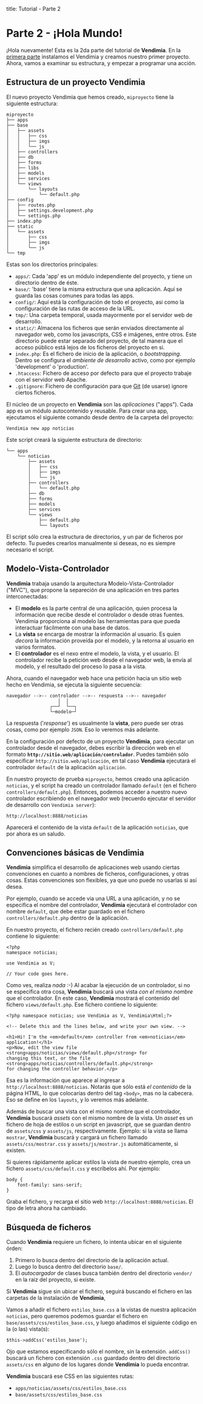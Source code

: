 title: Tutorial - Parte 2

# Parte 2 - ¡Hola Mundo!

¡Hola nuevamente! Esta es la 2da parte del tutorial de **Vendimia**. En la [primera parte](tutorial/part-1) instalamos el Vendimia y creamos nuestro primer proyecto. Ahora, vamos a examinar su estructura, y empezar a programar una acción.

## Estructura de un proyecto Vendimia

El nuevo proyecto Vendimia que hemos creado, `miproyecto` tiene la siguiente estructura:

```
miproyecto
├── apps
├── base
│   ├── assets
│   │   ├── css
│   │   ├── imgs
│   │   └── js
│   ├── controllers
│   ├── db
│   ├── forms
│   ├── libs
│   ├── models
│   ├── services
│   └── views
│       └── layouts
│           └── default.php
├── config
│   ├── routes.php
│   ├── settings.development.php
│   └── settings.php
├── index.php
├── static
│   └── assets
│       ├── css
│       ├── imgs
│       └── js
└── tmp
```

Estas son los directorios principales:

* `apps/`: Cada 'app' es un módulo independiente del proyecto, y tiene un directorio dentro de éste.
* `base/`: 'base' tiene la misma estructura que una aplicación. Aquí se guarda las cosas comunes para todas las apps.
* `config/`: Aquí está la configuración de todo el proyecto, asi como la configuración de las rutas de acceso de la URL.
* `tmp/`: Una carpeta temporal, usada mayormente por el servidor web de desarrollo.
* `static/`: Almacena los ficheros que serán enviados directamente al navegador web, como los javascripts, CSS e imágenes, entre otros. Este directorio puede estar separado del proyecto, de tal manera que el acceso público está lejos de los ficheros del proyecto en si.
* `index.php`: Es el fichero de inicio de la aplicación, o *bootstrapping*. Dentro se configura el *ambiente de desarrollo* activo, como por ejemplo 'development' o 'production'.
* `.htaccess`: Fichero de acceso por defecto para que el proyecto trabaje con el servidor web Apache.
* `.gitignore`: Fichero de configuración para que [Git](https://git-scm.com) (de usarse) ignore ciertos ficheros.

El núcleo de un proyecto en **Vendimia** son las *aplicaciones* ("apps"). Cada app es un módulo autocontenido y reusable. Para crear una app, ejecutamos el siguiente comando desde dentro de la carpeta del proyecto:

``` {.bash}
Vendimia new app noticias
```

Este script creará la siguiente estructura de directorio:

``` {.nohighlight}
└── apps
    └── noticias
        ├── assets
        │   ├── css
        │   ├── imgs
        │   └── js
        ├── controllers
        │   └── default.php
        ├── db
        ├── forms
        ├── models
        ├── services
        └── views
            ├── default.php
            └── layouts
```

<div class="notice">El script sólo crea la estructura de directorios, y un par de ficheros por defecto. Tu puedes crearlos manualmente si deseas, no es siempre necesario el script.</div>

## Modelo-Vista-Controlador

**Vendimia** trabaja usando la arquitectura Modelo-Vista-Controlador ("MVC"), que propone la separeción de una aplicación en tres partes interconectadas:

* El **modelo** es la parte central de una aplicación, quien procesa la información que recibe desde el controlador o desde otras fuentes. Vendimia proporciona al modelo las herramientas para que pueda interactuar fácilmente con una base de datos.
* La **vista** se encarga de mostrar la información al usuario. Es quien *decora* la información proveída por el modelo, y la retorna al usuario en varios formatos.
* El **controlador** es el nexo entre el modelo, la vista, y el usuario. El controlador recibe la petición web desde el navegador web, la envía al modelo, y el resultado del proceso lo pasa a la vista.

Ahora, cuando el navegador web hace una petición hacia un sitio web hecho en Vendimia, se ejecuta la siguiente secuencia:

``` {.nohighlight}
navegador -->-- controlador -->-- respuesta -->-- navegador
                   │  │
                ┌──┘  └──┐
                └─modelo─┘
```

La respuesta ('*response*') es usualmente la **vista**, pero puede ser otras cosas, como por ejemplo `JSON`. Eso lo veremos más adelante.

En la configuración por defecto de un proyecto **Vendimia**, para ejecutar un controlador desde el navegador, debes escribir la dirección web en el formato **`http://sitio.web/aplicación/controlador`**. Puedes también sólo especificar `http://sitio.web/aplicación`, en tal caso **Vendimia** ejecutará el controlador `default` de la aplicación `aplicación`.

En nuestro proyecto de prueba `miproyecto`, hemos creado una aplicación `noticias`, y el script ha creado un controlador llamado `default` (en el fichero `controllers/default.php`). Entonces, podemos acceder a nuestro nuevo controlador escribiendo en el navegador web (recuerdo ejecutar el servidor de desarrollo con `Vendimia server`):

``` {.nohighlight}
http://localhost:8888/noticias
```

Aparecerá el contenido de la vista `default` de la aplicación `noticias`, que por ahora es un saludo.

## Convenciones básicas de Vendimia

**Vendimia** simplifica el desarrollo de aplicaciones web usando ciertas convenciones en cuanto a nombres de ficheros, configuraciones, y otras cosas. Estas convenciones son flexibles, ya que uno puede no usarlas si así desea.

Por ejemplo, cuando se accede via una URL a una aplicación, y no se especifica el nombre del controlador, **Vendimia** ejecutará el controlador con nombre `default`, que debe estar guardado en el fichero `controllers/default.php` dentro de la aplicación.

En nuestro proyecto, el fichero recién creado `controllers/default.php` contiene lo siguiente:

``` {data-enlighter-language=php}
<?php
namespace noticias;

use Vendimia as V;

// Your code goes here.
```

Como ves, realiza *nada* :-) Al acabar la ejecución de un controlador, si no se especifica otra cosa, **Vendimia** buscará una vista *con el mismo nombre* que el controlador. En este caso, **Vendimia** mostrará el contenido del fichero `views/default.php`. Ese fichero contiene lo siguiente:

``` {data-enlighter-language=html}
<?php namespace noticias; use Vendimia as V, Vendimia\Html;?>

<!-- Delete this and the lines below, and write your own view. -->

<h1>Hi! I'm the <em>default</em> controller from <em>noticias</em> application!</h1>
<p>Now, edit the view file <strong>apps/noticias/views/default.php</strong> for 
changing this text, or the file <strong>apps/noticias/controllers/default.php</strong>
for changing the controller behavior.</p>
```

Esa es la información que aparece al ingresar a `http://localhost:8888/noticias`. Notarás que sólo está *el contenido* de la página HTML, lo que colocarías dentro del tag `<body>`, mas no la cabecera. Eso se define en los `layouts`, y lo veremos más adelante.

Además de buscar una vista con el mismo nombre que el controlador, **Vendimia** buscará *assets* con el mismo nombre de la vista. Un *asset* es un fichero de hoja de estilos o un script en javascript, que se guardan dentro de `assets/css` y `assets/js`, respectivamente. Ejemplo: si la vista se llama `mostrar`, **Vendimia** buscará y cargará un fichero llamado `assets/css/mostrar.css` y `assets/js/mostrar.js` automáticamente, si existen.

Si quieres rápidamente aplicar estilos la vista de nuestro ejemplo, crea un fichero `assets/css/default.css` y escríbelos ahí. Por ejemplo:

``` {data-enlighter-language=css}
body {
    font-family: sans-serif;
}
```

Graba el fichero, y recarga el sitio web `http://localhost:8888/noticias`. El tipo de letra ahora ha cambiado.

## Búsqueda de ficheros

Cuando **Vendimia** requiere un fichero, lo intenta ubicar en el siguiente órden:

1. Primero lo busca dentro del directorio de la aplicación actual.
2. Luego lo busca dentro del directorio `base/`.
3. El *autocargador* de clases busca también dentro del directorio `vendor/` en la raiz del proyecto, si existe.

Si **Vendimia** sigue sin ubicar el fichero, seguirá buscando el fichero  en las carpetas de la instalación de **Vendimia**,

Vamos a añadir el fichero `estilos_base.css` a la vistas de nuestra aplicación `noticias`, pero queremos podemos guardar el fichero en `base/assets/css/estilos_base.css`, y luego añadimos el siguiente código en la (o las) vista(s):

``` {data-enlighter-language=php}
$this->addCss('estilos_base');
```

<div class="notice">Ojo que estamos especificando sólo el nombre, sin la extensión. <code>addCss()</code> buscará un fichero con extensión <code>.css</code> guardado dentro del directorio <code>assets/css</code> en alguno de los lugares donde <strong>Vendimia</strong> lo pueda encontrar.</div>

**Vendimia** buscará ese CSS en las siguientes rutas:

* `apps/noticias/assets/css/estilos_base.css`
* `base/assets/css/estilos_base.css`

